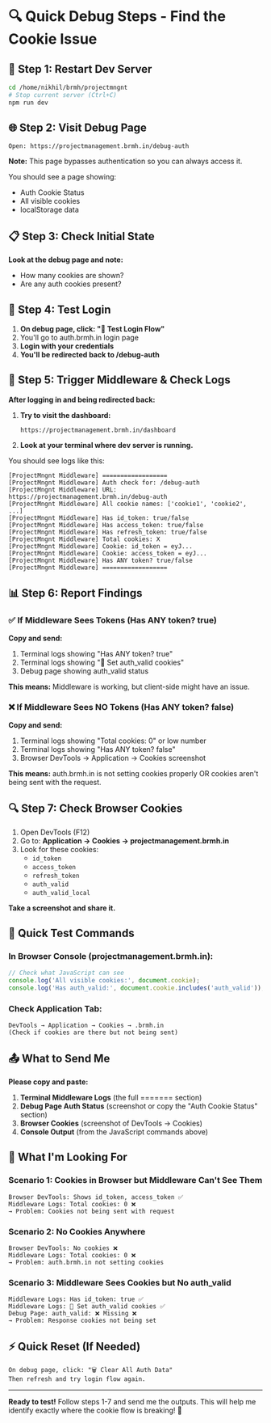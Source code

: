# 🔍 Quick Debug Steps - Find the Cookie Issue

## 🚀 Step 1: Restart Dev Server
```bash
cd /home/nikhil/brmh/projectmngnt
# Stop current server (Ctrl+C)
npm run dev
```

## 🌐 Step 2: Visit Debug Page
```
Open: https://projectmanagement.brmh.in/debug-auth
```

**Note:** This page bypasses authentication so you can always access it.

You should see a page showing:
- Auth Cookie Status
- All visible cookies
- localStorage data

## 📋 Step 3: Check Initial State
**Look at the debug page and note:**
- How many cookies are shown?
- Are any auth cookies present?

## 🔐 Step 4: Test Login
1. **On debug page, click: "🔐 Test Login Flow"**
2. You'll go to auth.brmh.in login page
3. **Login with your credentials**
4. **You'll be redirected back to /debug-auth**

## 👀 Step 5: Trigger Middleware & Check Logs

**After logging in and being redirected back:**

1. **Try to visit the dashboard:**
   ```
   https://projectmanagement.brmh.in/dashboard
   ```

2. **Look at your terminal where dev server is running.**

You should see logs like this:

```
[ProjectMngnt Middleware] ==================
[ProjectMngnt Middleware] Auth check for: /debug-auth
[ProjectMngnt Middleware] URL: https://projectmanagement.brmh.in/debug-auth
[ProjectMngnt Middleware] All cookie names: ['cookie1', 'cookie2', ...]
[ProjectMngnt Middleware] Has id_token: true/false
[ProjectMngnt Middleware] Has access_token: true/false
[ProjectMngnt Middleware] Has refresh_token: true/false
[ProjectMngnt Middleware] Total cookies: X
[ProjectMngnt Middleware] Cookie: id_token = eyJ...
[ProjectMngnt Middleware] Cookie: access_token = eyJ...
[ProjectMngnt Middleware] Has ANY token? true/false
[ProjectMngnt Middleware] ==================
```

## 📊 Step 6: Report Findings

### ✅ **If Middleware Sees Tokens (Has ANY token? true)**
**Copy and send:**
1. Terminal logs showing "Has ANY token? true"
2. Terminal logs showing "🍪 Set auth_valid cookies"
3. Debug page showing auth_valid status

**This means:** Middleware is working, but client-side might have an issue.

### ❌ **If Middleware Sees NO Tokens (Has ANY token? false)**
**Copy and send:**
1. Terminal logs showing "Total cookies: 0" or low number
2. Terminal logs showing "Has ANY token? false"
3. Browser DevTools → Application → Cookies screenshot

**This means:** auth.brmh.in is not setting cookies properly OR cookies aren't being sent with the request.

## 🔍 Step 7: Check Browser Cookies
1. Open DevTools (F12)
2. Go to: **Application → Cookies → projectmanagement.brmh.in**
3. Look for these cookies:
   - `id_token`
   - `access_token`
   - `refresh_token`
   - `auth_valid`
   - `auth_valid_local`

**Take a screenshot and share it.**

## 🎯 Quick Test Commands

### In Browser Console (projectmanagement.brmh.in):
```javascript
// Check what JavaScript can see
console.log('All visible cookies:', document.cookie);
console.log('Has auth_valid:', document.cookie.includes('auth_valid'));
```

### Check Application Tab:
```
DevTools → Application → Cookies → .brmh.in
(Check if cookies are there but not being sent)
```

## 📤 What to Send Me

**Please copy and paste:**

1. **Terminal Middleware Logs** (the full ======= section)
2. **Debug Page Auth Status** (screenshot or copy the "Auth Cookie Status" section)
3. **Browser Cookies** (screenshot of DevTools → Cookies)
4. **Console Output** (from the JavaScript commands above)

## 🤔 What I'm Looking For

### Scenario 1: Cookies in Browser but Middleware Can't See Them
```
Browser DevTools: Shows id_token, access_token ✅
Middleware Logs: Total cookies: 0 ❌
→ Problem: Cookies not being sent with request
```

### Scenario 2: No Cookies Anywhere
```
Browser DevTools: No cookies ❌
Middleware Logs: Total cookies: 0 ❌
→ Problem: auth.brmh.in not setting cookies
```

### Scenario 3: Middleware Sees Cookies but No auth_valid
```
Middleware Logs: Has id_token: true ✅
Middleware Logs: 🍪 Set auth_valid cookies ✅
Debug Page: auth_valid: ❌ Missing ❌
→ Problem: Response cookies not being set
```

## ⚡ Quick Reset (If Needed)
```
On debug page, click: "🗑️ Clear All Auth Data"
Then refresh and try login flow again.
```

---

**Ready to test!** Follow steps 1-7 and send me the outputs. This will help me identify exactly where the cookie flow is breaking! 🎯

